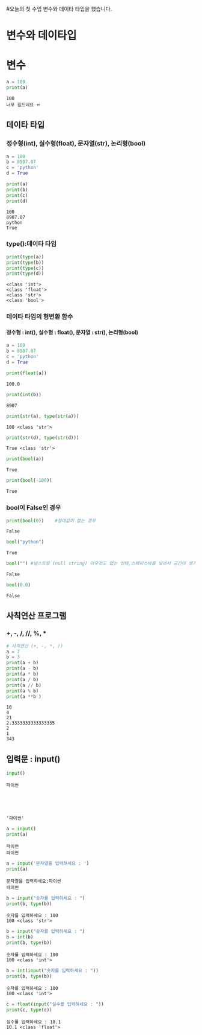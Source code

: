 #오늘의 첫 수업
변수와 데이타 타입을 했습니다.

# 변수와 데이타입
# 변수


```python
a = 100
print(a)
```

    100
    너무 힘드네요 ㅠ  

## 데이타 타입
### 정수형(int), 실수형(float), 문자열(str), 논리형(bool)


```python
a = 100
b = 8907.07
c = 'python'
d = True
```


```python
print(a)
print(b)
print(c)
print(d)
```

    100
    8907.07
    python
    True
    

###  type():데이타 타입


```python
print(type(a))
print(type(b))
print(type(c))
print(type(d))
```

    <class 'int'>
    <class 'float'>
    <class 'str'>
    <class 'bool'>
    

### 데이타 타입의 형변환 함수
#### 정수형 : int(), 실수형 : float(), 문자열 : str(), 논리형(bool)


```python
a = 100
b = 8907.07
c = 'python'
d = True
```


```python
print(float(a))
```

    100.0
    


```python
print(int(b))
```

    8907
    


```python
print(str(a), type(str(a)))
```

    100 <class 'str'>
    


```python
print(str(d), type(str(d)))
```

    True <class 'str'>
    


```python
print(bool(a))
```

    True
    


```python
print(bool(-100))
```

    True
    

### bool이 False인 경우


```python
print(bool(0))    #절대값이 없는 경우 
```

    False
    


```python
bool("python")
```




    True




```python
bool("") #널스트링 (null string) 아무것도 없는 상태,스페이스바를 넣어서 공간이 생기면 True처리
```




    False




```python
bool(0.0)
```




    False



## 사칙연산 프로그램
### +, -, /, //, %, *


```python
# 사칙연산 (+, -, *, /)
a = 7
b = 3
print(a + b)
print(a - b)
print(a * b)
print(a / b)
print(a // b)
print(a % b)
print(a **b )
```

    10
    4
    21
    2.3333333333333335
    2
    1
    343
    

## 입력문 : input()


```python
input()
```

    파이썬
    




    '파이썬'




```python
a = input()
print(a)
```

    파이썬
    파이썬
    


```python
a = input('문자열을 입력하세요 : ')
print(a)
```

    문자열을 입력하세요:파이썬
    파이썬
    


```python
b = input("숫자를 입력하세요 : ")
print(b, type(b))
```

    숫자를 입력하세요 : 100
    100 <class 'str'>
    


```python
b = input("숫자를 입력하세요 : ")
b = int(b)
print(b, type(b))

```

    숫자를 입력하세요 : 100
    100 <class 'int'>
    


```python
b = int(input("숫자를 입력하세요 : "))
print(b, type(b))
```

    숫자를 입력하세요 : 100
    100 <class 'int'>
    


```python
c = float(input("실수를 입력하세요 : "))
print(c, type(c))
```

    실수를 입력하세요 : 10.1
    10.1 <class 'float'>
    


```python

```
